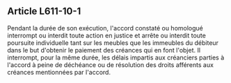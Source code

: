 Article L611-10-1
----
Pendant la durée de son exécution, l'accord constaté ou homologué interrompt ou
interdit toute action en justice et arrête ou interdit toute poursuite
individuelle tant sur les meubles que les immeubles du débiteur dans le but
d'obtenir le paiement des créances qui en font l'objet. Il interrompt, pour la
même durée, les délais impartis aux créanciers parties à l'accord à peine de
déchéance ou de résolution des droits afférents aux créances mentionnées par
l'accord.
